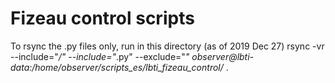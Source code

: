 # Fizeau control scripts

To rsync the .py files only, run in this directory (as of 2019 Dec 27)
rsync -vr --include="*/" --include="*.py" --exclude="*" observer@lbti-data:/home/observer/scripts_es/lbti_fizeau_control/* .

